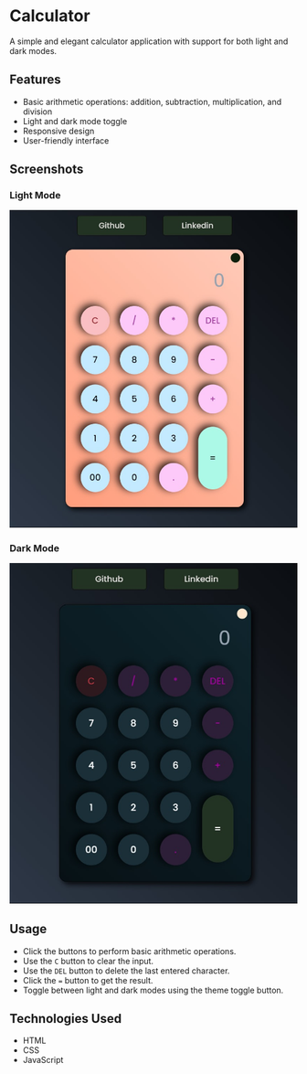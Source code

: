 # Calculator

A simple and elegant calculator application with support for both light and dark modes.


## Features

- Basic arithmetic operations: addition, subtraction, multiplication, and division
- Light and dark mode toggle
- Responsive design
- User-friendly interface

## Screenshots

### Light Mode
![Light Mode](./screenshot/light_mode.jpg)

### Dark Mode
![Dark Mode](./screenshot/dark_mode.jpg)


## Usage

- Click the buttons to perform basic arithmetic operations.
- Use the `C` button to clear the input.
- Use the `DEL` button to delete the last entered character.
- Click the `=` button to get the result.
- Toggle between light and dark modes using the theme toggle button.

## Technologies Used

- HTML
- CSS
- JavaScript

